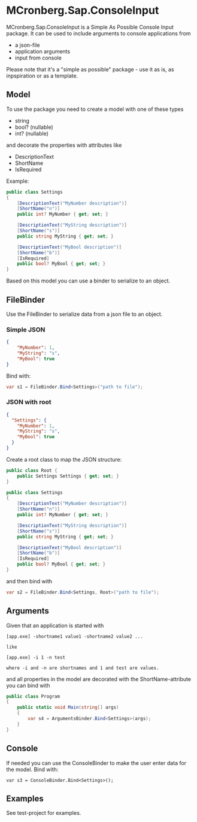 # MCronberg.Sap.ConsoleInput

MCronberg.Sap.ConsoleInput is a Simple As Possible Console Input package. It can be used to include arguments to console applications from

- a json-file
- application arguments
- input from console

Please note that it's a "simple as possible" package - use it as is, as inpspiration or as a template.

## Model

To use the package you need to create a model with one of these types

- string
- bool? (nullable)
- int? (nullable)

and decorate the properties with attributes like

- DescriptionText
- ShortName
- IsRequired

Example:

```csharp
public class Settings
{
    [DescriptionText("MyNumber description")]
    [ShortName("n")]
    public int? MyNumber { get; set; }

    [DescriptionText("MyString description")]
    [ShortName("s")]
    public string MyString { get; set; }

    [DescriptionText("MyBool description")]
    [ShortName("b")]
    [IsRequired]
    public bool? MyBool { get; set; }
}
```

Based on this model you can use a binder to serialize to an object.

## FileBinder

Use the FileBinder to serialize data from a json file to an object.

### Simple JSON

```json
{
    "MyNumber": 1,
    "MyString": "s",
    "MyBool": true
}
```

Bind with:

```csharp
var s1 = FileBinder.Bind<Settings>("path to file");
```

### JSON with root

```json
{
  "Settings": {
    "MyNumber": 1,
    "MyString": "s",
    "MyBool": true
  }
}
```

Create a root class to map the JSON structure:

```csharp
public class Root {
    public Settings Settings { get; set; }
}

public class Settings
{
    [DescriptionText("MyNumber description")]
    [ShortName("n")]
    public int? MyNumber { get; set; }

    [DescriptionText("MyString description")]
    [ShortName("s")]
    public string MyString { get; set; }

    [DescriptionText("MyBool description")]
    [ShortName("b")]
    [IsRequired]
    public bool? MyBool { get; set; }
}
```

and then bind with

```csharp
var s2 = FileBinder.Bind<Settings, Root>("path to file");
```
## Arguments

Given that an application is started with

```
[app.exe] -shortname1 value1 -shortname2 value2 ...

like

[app.exe] -i 1 -n test

where -i and -n are shortnames and 1 and test are values.
```

and all properties in the model are decorated with the ShortName-attribute you can bind with

```csharp
public class Program
{
    public static void Main(string[] args)
    {
        var s4 = ArgumentsBinder.Bind<Settings>(args);
    }
}
```

## Console

If needed you can use the ConsoleBinder to make the user enter data for the model. Bind with:

```
var s3 = ConsoleBinder.Bind<Settings>();
```

## Examples

See test-project for examples.
